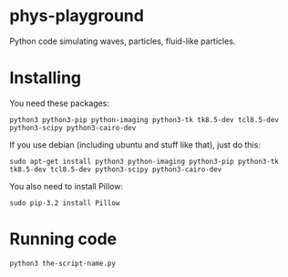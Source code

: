 # phys-playground

Python code simulating waves, particles, fluid-like particles.

# Installing

You need these packages:

    python3 python3-pip python-imaging python3-tk tk8.5-dev tcl8.5-dev python3-scipy python3-cairo-dev

If you use debian (including ubuntu and stuff like that), just do this:

    sudo apt-get install python3 python-imaging python3-pip python3-tk tk8.5-dev tcl8.5-dev python3-scipy python3-cairo-dev

You also need to install Pillow:
  
    sudo pip-3.2 install Pillow

# Running code

    python3 the-script-name.py
